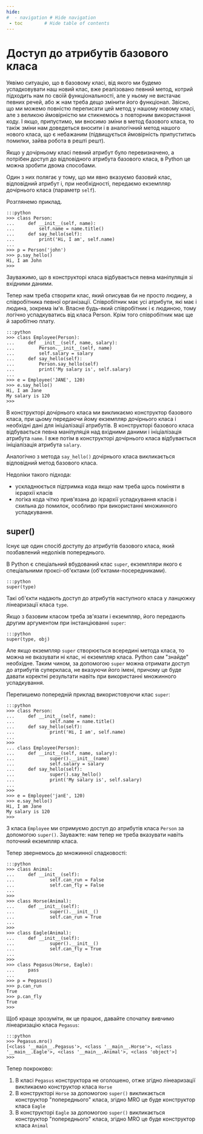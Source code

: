 ```yaml
---
hide:
#  - navigation # Hide navigation
 - toc        # Hide table of contents
---
```


# Доступ до атрибутів базового класа

Уявімо ситуацію, що в базовому класі, від якого ми будемо успадковувати наш новий клас, 
вже реалізовано певний метод, котрий підходить нам по своїй функціональності, 
але у ньому не вистачає певних речей, 
або ж нам треба дещо змінити його функціонал. 
Звісно, що ми можемо повністю переписати цей метод у нашому новому класі, 
але з великою ймовірністю ми стикнемось з повторним використання коду. 
І якщо, припустимо, ми вносимо зміни в метод базового класа, 
то такіж зміни нам доведеться вносити і в аналогічний метод нашого нового класа, 
що є небажаним (підвищується ймовірність припуститись помилки, зайва робота в решті решт).

Якщо у дочірньому класі певний атрибут було перевизначено, 
а потрібен доступ до відповідного атрибута базового класа, 
в Python це можна зробити двома способами. 

Один з них полягає у тому, 
що ми явно вказуємо базовий клас, 
відповідний атрибут і, при необхідності, передаємо екземпляр дочірнього класа (параметр `self`).

Розглянемо приклад.

	:::python
	>>> class Person:
	...     def __init__(self, name):
	...         self.name = name.title()
	...     def say_hello(self):
	...         print('Hi, I am', self.name)
	...
	>>> p = Person('john')
	>>> p.say_hello()
	Hi, I am John
	>>>
	
Зауважимо, що в конструкторі класа відбувається певна маніпуляція зі вхідними даними.

Тепер нам треба створити клас, який описував би не просто людину, а співробітника певної організації. 
Співробітник має усі атрибути, які має і людина, зокрема ім'я. 
Власне будь-який співробітник і є людиною, 
тому логічно успадкуватись від класа Person. 
Крім того співробітник має ще й заробітню плату. 

	:::python
	>>> class Employee(Person):
	...     def __init__(self, name, salary):
	...         Person.__init__(self, name)
	...         self.salary = salary
	...     def say_hello(self):
	...         Person.say_hello(self)
	...         print('My salary is', self.salary)
	...
	>>> e = Employee('JANE', 120)
	>>> e.say_hello()
	Hi, I am Jane
	My salary is 120
	>>>

В конструкторі дочірнього класа ми викликаємо конструктор базового класа, 
при цьому передаючи йому екземпляр дочірнього класа і необхідні дані для ініціалізації атрибутів. 
В конструкторі базового класа відбувається певна маніпуляція над вхідними даними і 
ініціалізація атрибута `name`. 
І вже потім в конструкторі дочірнього класа відбувається ініціалізація атрибута `salary`. 

Аналогічно з метода `say_hello()` дочірнього класа викликається відповідний метод базового класа.

Недоліки такого підхода:

- ускладнюється підтримка кода якщо нам треба щось поміняти в ієрархії класів
- логіка кода чітко прив'язана до ієрархії успадкування класів і схильна до помилок, особливо при використанні множинного успадкування.

## super()

Існує ще один спосіб доступу до атрибутів базового класа, 
який позбавлений недоліків попереднього. 

В Python є спеціальний вбудований клас `super`, 
екземпляри якого є спеціальними проксі-об'єктами (об'єктами-посередниками). 

	:::python
	super(type)

Такі об'єкти надають доступ до атрибутів наступного класа 
у ланцюжку лінеаризації класа `type`. 

Якщо з базовим класом треба зв'язати і екземпляр, 
його передають другим аргументом при інстанціюванні `super`: 

	:::python
	super(type, obj)

Але якщо екземпляр `super` створюється всередині метода класа, 
то можна не вказувати ні клас, ні екземпляр класа. 
Python сам "знайде" необхідне. 
Таким чином, 
за допомогою `super` можна отримати доступ до атрибутів суперкласа, 
не вказуючи його імені, 
причому це буде давати коректні результати навіть при використанні множинного успадкування. 

Перепишемо попередній приклад використовуючи клас `super`: 

	:::python
	>>> class Person:
	...     def __init__(self, name):
	...             self.name = name.title()
	...     def say_hello(self):
	...             print('Hi, I am', self.name)
	...
	>>>
	... class Employee(Person):
	...     def __init__(self, name, salary):
	...             super().__init__(name)
	...             self.salary = salary
	...     def say_hello(self):
	...             super().say_hello()
	...             print('My salary is', self.salary)
	...
	>>>
	>>> e = Employee('janE', 120)
	>>> e.say_hello()
	Hi, I am Jane
	My salary is 120
	>>>

З класа `Employee` ми отримуємо доступ до атрибутів класа `Person` 
за допомогою `super()`. 
Зауважте: нам тепер не треба вказувати навіть поточний екземпляр класа. 

Тепер звернемось до множинної спадковості: 

	:::python
	>>> class Animal:
	...     def __init__(self):
	...             self.can_run = False
	...             self.can_fly = False
	...
	>>>
	>>> class Horse(Animal):
	...     def __init__(self):
	...             super().__init__()
	...             self.can_run = True
	...
	>>>
	>>> class Eagle(Animal):
	...     def __init__(self):
	...             super().__init__()
	...             self.can_fly = True
	...
	>>>
	>>> class Pegasus(Horse, Eagle):
	...     pass
	...
	>>> p = Pegasus()
	>>> p.can_run
	True
	>>> p.can_fly
	True
	>>>
	
Щоб краще зрозуміти, як це працює, давайте спочатку вивчимо лінеаризацію класа `Pegasus`:
	
	:::python
	>>> Pegasus.mro()
	[<class '__main__.Pegasus'>, <class '__main__.Horse'>, <class '__main__.Eagle'>, <class '__main__.Animal'>, <class 'object'>]
	>>>
	
Тепер покроково:

1. В класі `Pegasus` конструктора не оголошено, отже згідно лінеаризації викликаємо конструктор класа `Horse`
1. В конструкторі `Horse` за допомогою `super()` викликається конструктор "попереднього" класа, згідно MRO це буде конструктор класа `Eagle`
1. В конструкторі `Eagle` за допомогою `super()` викликається конструктор "попереднього" класа, згідно MRO це буде конструктор класа `Animal`



